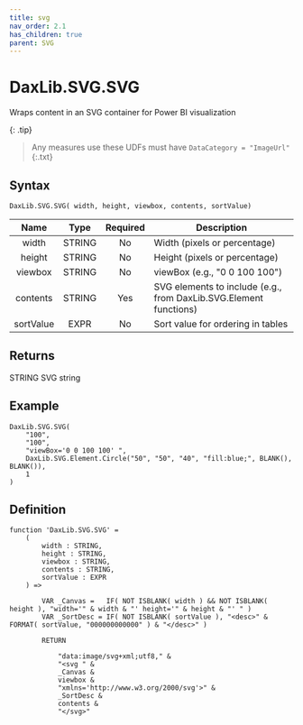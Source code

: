 ```yaml
---
title: svg
nav_order: 2.1
has_children: true
parent: SVG
---
```


# DaxLib.SVG.SVG

Wraps content in an SVG container for Power BI visualization

{: .tip}
> Any measures use these UDFs must have `DataCategory = "ImageUrl"`{:.txt}

## Syntax

```dax
DaxLib.SVG.SVG( width, height, viewbox, contents, sortValue)
```

| Name      | Type   | Required | Description                                                                 |
|:---:|:---:|:---:|---|
| width     | <span class="type-label string">STRING</span> | No       | Width (pixels or percentage)                                                |
| height    | <span class="type-label string">STRING</span> | No       | Height (pixels or percentage)                                               |
| viewbox   | <span class="type-label string">STRING</span> | No       | viewBox (e.g., "0 0 100 100")                                               |
| contents  | <span class="type-label string">STRING</span> | Yes      | SVG elements to include (e.g., from DaxLib.SVG.Element functions)           |
| sortValue | <span class="type-label expr">EXPR</span> | No       | Sort value for ordering in tables                                           |

## Returns

<span class="type-label string">STRING</span> SVG string

## Example

```dax
DaxLib.SVG.SVG(
	"100",
	"100",
	"viewBox='0 0 100 100' ",
	DaxLib.SVG.Element.Circle("50", "50", "40", "fill:blue;", BLANK(), BLANK()),
	1
)
```

## Definition

```dax
function 'DaxLib.SVG.SVG' =
	(
		width : STRING,
		height : STRING,
		viewbox : STRING,
		contents : STRING,
		sortValue : EXPR
	) =>

		VAR _Canvas = 	IF( NOT ISBLANK( width ) && NOT ISBLANK( height ), "width='" & width & "' height='" & height & "' " )
		VAR _SortDesc = IF( NOT ISBLANK( sortValue ), "<desc>" & FORMAT( sortValue, "000000000000" ) & "</desc>" )

		RETURN 
		
			"data:image/svg+xml;utf8," &
			"<svg " &
			_Canvas &
			viewbox &
			"xmlns='http://www.w3.org/2000/svg'>" &
			_SortDesc &
			contents &
			"</svg>"
```